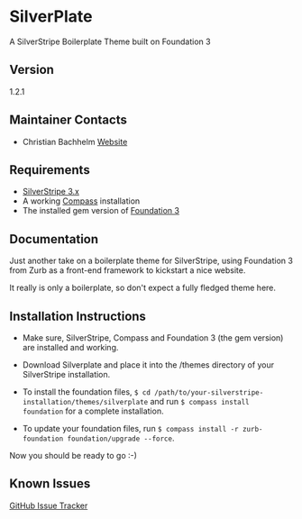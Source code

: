 SilverPlate
===========

A SilverStripe Boilerplate Theme built on Foundation 3



Version
-------
1.2.1 


Maintainer Contacts
-------------------
*  Christian Bachhelm 
   [Website](http://p7media.de)
   

Requirements
------------
* [SilverStripe 3.x](http://silverstripe.org)
* A working [Compass](http://compass-style.org/) installation
* The installed gem version of [Foundation 3](http://foundation.zurb.com/)


Documentation
-------------
Just another take on a boilerplate theme for SilverStripe,
using Foundation 3 from Zurb as a front-end framework to 
kickstart a nice website.

It really is only a boilerplate, so don't expect a fully fledged theme here.


Installation Instructions
-------------------------
* Make sure, SilverStripe, Compass and Foundation 3 (the gem version) are installed and working.
* Download Silverplate and place it into the /themes directory of your SilverStripe installation.

* To install the foundation files, `$ cd /path/to/your-silverstripe-installation/themes/silverplate` and run
`$ compass install foundation` for a complete installation.
* To update your foundation files, run `$ compass install -r zurb-foundation foundation/upgrade --force`.

Now you should be ready to go :-)


Known Issues
------------
[GitHub Issue Tracker](https://github.com/p7media/silverplate/issues)
